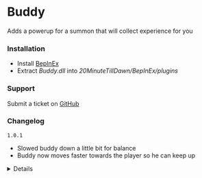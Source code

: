 # Buddy
Adds a powerup for a summon that will collect experience for you

### Installation
- Install [BepInEx](https://20-minutes-till-dawn.thunderstore.io/package/BepInExPackMTD/BepInExPack_20MTD/)
- Extract _Buddy.dll_ into _20MinuteTillDawn/BepInEx/plugins_

### Support
Submit a ticket on [GitHub](https://github.com/iZastic/20mtd-buddy/issues)

### Changelog
`1.0.1`
- Slowed buddy down a little bit for balance
- Buddy now moves faster towards the player so he can keep up

<details>

`1.0.0`
- Initial upload

</details>